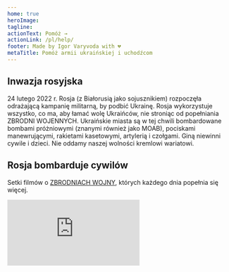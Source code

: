 ```yaml
---
home: true
heroImage:
tagline:
actionText: Pomóż →
actionLink: /pl/help/
footer: Made by Igor Varyvoda with 💔
metaTitle: Pomóż armii ukraińskiej i uchodźcom
---
```

## Inwazja rosyjska
24 lutego 2022 r. Rosja (z Białorusią jako sojusznikiem) rozpoczęła odrażającą kampanię militarną, by podbić Ukrainę. Rosja wykorzystuje wszystko, co ma, aby łamać wolę Ukraińców, nie stroniąc od popełniania ZBRODNI WOJENNYCH. Ukraińskie miasta są w tej chwili bombardowane bombami próżniowymi (znanymi również jako MOAB), pociskami manewrującymi, rakietami kasetowymi, artylerią i czołgami. Giną niewinni cywile i dzieci. Nie oddamy naszej wolności kremlowi wariatowi.
## Rosja bombarduje cywilów
Setki filmów o [ZBRODNIACH WOJNY](https://www.nurnberg2022.org/en), których każdego dnia popełnia się więcej.
<div class="video-container">
<iframe src="https://www.youtube.com/embed/YNW748pG0Nw" title="YouTube video player" frameborder="0" allow="accelerometer; autoplay; clipboard-write; encrypted-media; gyroscope; picture-in-picture" allowfullscreen></iframe>
</div>
